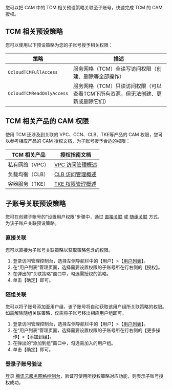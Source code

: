 您可以把 CAM 中的 TCM 相关预设策略关联至子账号，快速完成 TCM 的 CAM 授权。

##  TCM 相关预设策略

您可以使用以下预设策略为您的子账号授予相关权限：

| 策略 | 描述 |
|------- |--------|
|`QcloudTCMFullAccess` | 服务网格（TCM）全读写访问权限（创建、删除等全部操作） |
|`QcloudTCMReadOnlyAccess`| 服务网格（TCM）只读访问权限（可以查看TCM下所有资源，但无法创建、更新或删除它们） |

## TCM 相关产品的 CAM 权限

使用 TCM 还涉及到关联的 VPC、CCN、CLB、TKE等产品的 CAM 权限，您可以参考相应产品的 CAM 授权文档，为子账号授予合适的权限：

| TCM 相关产品 | 授权指南文档 |
|------- |--------|
| 私有网络（VPC） | [VPC 访问管理概述](https://cloud.tencent.com/document/product/215/39265) |
| 负载均衡（CLB） | [CLB 访问管理概述](https://cloud.tencent.com/document/product/214/9777) |
| 容器服务（TKE） | [TKE 权限管理概述](https://cloud.tencent.com/document/product/457/11542) |

## 子账号关联预设策略

您可在创建子账号的“设置用户权限”步骤中，通过 [直接关联](#direct) 或 [随组关联](#byGroup) 方式，为该子账户关联预设策略。

### 直接关联[](id:direct)

您可以直接为子账号关联策略以获取策略包含的权限。

1. 登录访问管理控制台，选择左侧导航栏中的【用户】>【[用户列表](https://console.cloud.tencent.com/cam)】。
2. 在“用户列表”管理页面，选择需要设置权限的子账号所在行右侧的【授权】。
3. 在弹出的“关联策略”窗口中，勾选需授权的策略。
4. 单击【确定】即可。

### 随组关联[](id:byGroup)

您可以将子账号添加至用户组，该子账号将自动获取该用户组所关联策略的权限。如需解除随组关联策略，仅需将子账号移出相应用户组即可。

1. 登录访问管理控制台，选择左侧导航栏中的【用户】>【[用户列表](https://console.cloud.tencent.com/cam)】。
2. 在“用户列表”管理页面，选择需要设置权限的子账号所在行右侧的【更多操作】>【添加到组】。
3. 在弹出的“添加到组”窗口中，勾选需加入的用户组。
4. 单击【确定】即可。

### 登录子账号验证

登录 [腾讯云服务网格控制台](https://console.cloud.tencent.com/tke2/mesh)，验证可使用所授权策略对应功能，则表示子账号授权成功。
   
